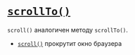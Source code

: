 # [`scrollTo()`](../index.md)

`scroll()` аналогичен методу `scrollTo()`.

- [`scroll()`](./scroll.md) прокрутит окно браузера
